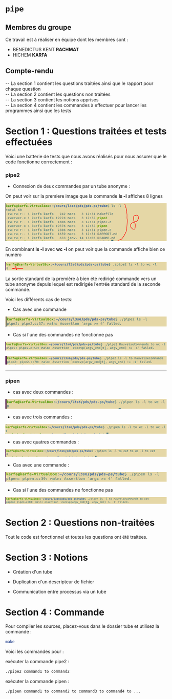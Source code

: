 #   `pipe`

## Membres du groupe

Ce travail est à réaliser en équipe dont les membres sont :

- BENEDICTUS KENT **RACHMAT**
- HICHEM **KARFA**

##  Compte-rendu 

-- La section 1 contient les questions traitées ainsi que le rapport pour chaque question <br/>
-- La section 2 contient les questions non traitées <br/>
-- La section 3 contient les notions apprises<br/>
-- La section 4 contient les commandes à effectuer pour lancer les programmes ainsi que les tests

# Section 1 : Questions traitées et tests effectuées

Voici une batterie de tests que nous avons réalisés pour nous assurer que le code fonctionne correctement :

### pipe2

- Connexion de deux commandes par un tube anonyme : 

On peut voir sur la premiere image que la commande __ls -l__ affiches 8 lignes 

![Image 1](images/cas1.PNG "cas1")

En combinant __ls -l__ avec __wc -l__ on peut voir que la commande affiche bien ce numéro 

![Image 2](images/cas2.PNG "cas2")

La sortie standard de la première à bien été redirigé commande vers un tube anonyme depuis lequel est redirigée l’entrée standard de la seconde commande.

Voici les différents cas de tests:

- Cas avec une commande 

![Image 3](images/cas3.PNG "cas3")


- Cas si l'une des commandes ne fonctionne pas 

![Image 4](images/cas4.PNG "cas4")


![Image 5](images/cas5.PNG "cas5")



----------------------------------------------------------------
### pipen

- cas avec deux commandes :

![Image 6](images/cas6.PNG "cas6")

- cas avec trois commandes  :

![Image 7](images/cas7.PNG "cas7")

- cas avec quatres commandes  :

![Image 8](images/cas8.PNG "cas8")


- Cas avec une commande :

![Image 9](images/cas9.PNG "cas9")


- Cas si l'une des commandes ne fonctionne pas 

![Image 10](images/cas10.PNG "cas10")


# Section 2 : Questions non-traitées

Tout le code est fonctionnel et toutes les questions ont été traitées.

# Section 3 : Notions

- Création d'un tube 

- Duplication d'un descripteur de fichier 

- Communication entre processus via un tube 


# Section 4 : Commande

Pour compiler les sources, placez-vous dans le dossier tube et utilisez la commande :

```bash
make
```

Voici les commandes pour :

exécuter la commande pipe2 :

```bash
./pipe2 command1 to command2
```

exécuter la commande pipen :

```bash
./pipen command1 to command2 to command3 to command4 to ...
```
